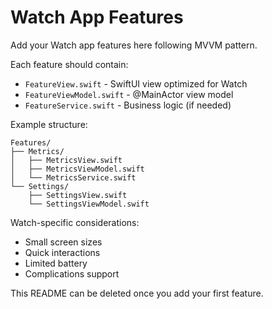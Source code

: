 # Watch App Features

Add your Watch app features here following MVVM pattern.

Each feature should contain:
- `FeatureView.swift` - SwiftUI view optimized for Watch
- `FeatureViewModel.swift` - @MainActor view model
- `FeatureService.swift` - Business logic (if needed)

Example structure:
```
Features/
├── Metrics/
│   ├── MetricsView.swift
│   ├── MetricsViewModel.swift
│   └── MetricsService.swift
└── Settings/
    ├── SettingsView.swift
    └── SettingsViewModel.swift
```

Watch-specific considerations:
- Small screen sizes
- Quick interactions
- Limited battery
- Complications support

This README can be deleted once you add your first feature.